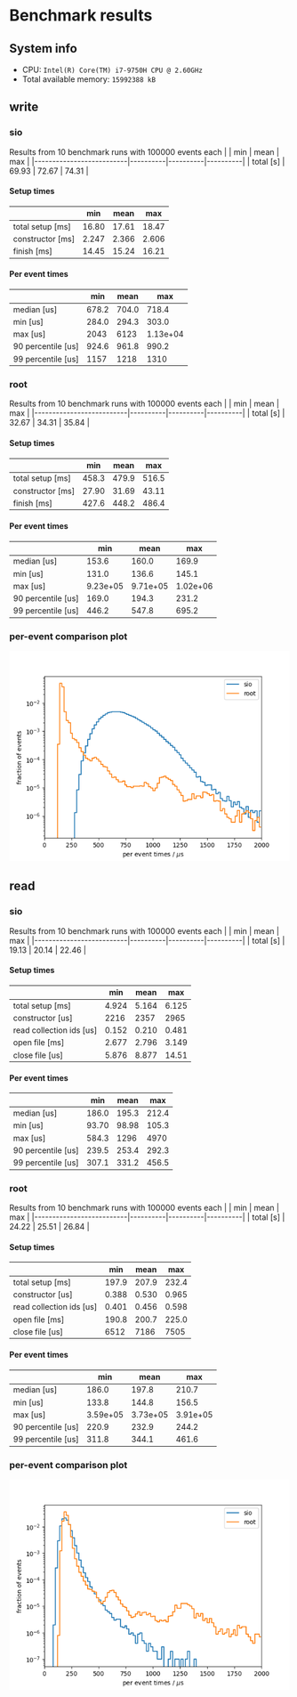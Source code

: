 # Benchmark results
## System info
- CPU: `Intel(R) Core(TM) i7-9750H CPU @ 2.60GHz`
- Total available memory: `15992388 kB`

## write

### sio
Results from 10 benchmark runs with 100000 events each
|                          |   min    |   mean   |   max    |
|--------------------------|----------|----------|----------|
| total [s]                |    69.93 |    72.67 |    74.31 |
#### Setup times
|                          |   min    |   mean   |   max    |
|--------------------------|----------|----------|----------|
| total setup [ms]         |    16.80 |    17.61 |    18.47 |
| constructor [ms]         |    2.247 |    2.366 |    2.606 |
| finish [ms]              |    14.45 |    15.24 |    16.21 |
#### Per event times
|                          |   min    |   mean   |   max    |
|--------------------------|----------|----------|----------|
| median [us]              |    678.2 |    704.0 |    718.4 |
| min [us]                 |    284.0 |    294.3 |    303.0 |
| max [us]                 |     2043 |     6123 | 1.13e+04 |
| 90 percentile [us]       |    924.6 |    961.8 |    990.2 |
| 99 percentile [us]       |     1157 |     1218 |     1310 |

### root
Results from 10 benchmark runs with 100000 events each
|                          |   min    |   mean   |   max    |
|--------------------------|----------|----------|----------|
| total [s]                |    32.67 |    34.31 |    35.84 |
#### Setup times
|                          |   min    |   mean   |   max    |
|--------------------------|----------|----------|----------|
| total setup [ms]         |    458.3 |    479.9 |    516.5 |
| constructor [ms]         |    27.90 |    31.69 |    43.11 |
| finish [ms]              |    427.6 |    448.2 |    486.4 |
#### Per event times
|                          |   min    |   mean   |   max    |
|--------------------------|----------|----------|----------|
| median [us]              |    153.6 |    160.0 |    169.9 |
| min [us]                 |    131.0 |    136.6 |    145.1 |
| max [us]                 | 9.23e+05 | 9.71e+05 | 1.02e+06 |
| 90 percentile [us]       |    169.0 |    194.3 |    231.2 |
| 99 percentile [us]       |    446.2 |    547.8 |    695.2 |

### per-event comparison plot

![per event distribution for write](per_event_write.png)

## read

### sio
Results from 10 benchmark runs with 100000 events each
|                          |   min    |   mean   |   max    |
|--------------------------|----------|----------|----------|
| total [s]                |    19.13 |    20.14 |    22.46 |
#### Setup times
|                          |   min    |   mean   |   max    |
|--------------------------|----------|----------|----------|
| total setup [ms]         |    4.924 |    5.164 |    6.125 |
| constructor [us]         |     2216 |     2357 |     2965 |
| read collection ids [us] |    0.152 |    0.210 |    0.481 |
| open file [ms]           |    2.677 |    2.796 |    3.149 |
| close file [us]          |    5.876 |    8.877 |    14.51 |
#### Per event times
|                          |   min    |   mean   |   max    |
|--------------------------|----------|----------|----------|
| median [us]              |    186.0 |    195.3 |    212.4 |
| min [us]                 |    93.70 |    98.98 |    105.3 |
| max [us]                 |    584.3 |     1296 |     4970 |
| 90 percentile [us]       |    239.5 |    253.4 |    292.3 |
| 99 percentile [us]       |    307.1 |    331.2 |    456.5 |

### root
Results from 10 benchmark runs with 100000 events each
|                          |   min    |   mean   |   max    |
|--------------------------|----------|----------|----------|
| total [s]                |    24.22 |    25.51 |    26.84 |
#### Setup times
|                          |   min    |   mean   |   max    |
|--------------------------|----------|----------|----------|
| total setup [ms]         |    197.9 |    207.9 |    232.4 |
| constructor [us]         |    0.388 |    0.530 |    0.965 |
| read collection ids [us] |    0.401 |    0.456 |    0.598 |
| open file [ms]           |    190.8 |    200.7 |    225.0 |
| close file [us]          |     6512 |     7186 |     7505 |
#### Per event times
|                          |   min    |   mean   |   max    |
|--------------------------|----------|----------|----------|
| median [us]              |    186.0 |    197.8 |    210.7 |
| min [us]                 |    133.8 |    144.8 |    156.5 |
| max [us]                 | 3.59e+05 | 3.73e+05 | 3.91e+05 |
| 90 percentile [us]       |    220.9 |    232.9 |    244.2 |
| 99 percentile [us]       |    311.8 |    344.1 |    461.6 |

### per-event comparison plot

![per event distribution for read](per_event_read.png)
